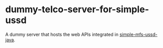 # dummy-telco-server-for-simple-ussd

A dummy server that hosts the web APIs integrated in [simple-mfs-ussd-java](https://github.com/sadpotat/simple-mfs-ussd-java.git).
<!--
## URLS and request format
### Banglalink
URL: `http://localhost:portNum/mybl`
The request must be sent as a JSON
{trackingid:gxznD3SogT09,paymentfrom:111,paymentto:1777777777,amount:myMFS_54.0}

{
"text": "Success",
"status": "success",
"trackingID": "gxznD3SogT09",
"time": "27-08-2023 12:11"
}

### Grameenphone
URL: `http://localhost:6811/mygp`

{
transactionid: 13223,
agent: 112,
recipient: nagad,
topup: 20.5
}
{
"message": "Top-up Success",
"stat": "okay",
"transactionID": "13223",
"when": "27-08-2023 12:12"
}

### Robi
URL: `http://localhost:6811/myrobi`

[//]: # (<param>)

[//]: # (    <transactionid>testid123</transactionid>)

[//]: # (    <paymentfrom>nagad</paymentfrom>)

[//]: # (    <topupacc>114</topupacc>)

[//]: # (    <amount>50</amount>)

[//]: # (</param>)

[//]: # (<XmlRobiRes>)

[//]: # (    <resp>Top-up Success</resp>)

[//]: # (    <success>Yes</success>)

[//]: # (    <transactionid>testid123</transactionid>)

[//]: # (    <localtime>27-08-2023 10:45</localtime>)

[//]: # (</XmlRobiRes>)

### Teletalk
URL: `http://localhost:6811/mytele`

[//]: # (<xmltt>)

[//]: # (    <topupid>testid123</topupid>)

[//]: # (    <sender>nagad</sender>)

[//]: # (    <target>114</target>)

[//]: # (    <topup>50</topup>)

[//]: # (</xmltt>)

[//]: # ()
[//]: # (<XmlTTRes>)

[//]: # (    <val>Recharged Successfully</val>)

[//]: # (    <topupstatus>complete</topupstatus>)

[//]: # (    <topupid>testid123</topupid>)

[//]: # (    <modified>27-08-2023 12:14:01</modified>)

[//]: # (</XmlTTRes>)
__!>
